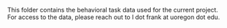 This folder contains the behavioral task data used for the current project. For access to the data, please reach out to l dot frank at uoregon dot edu.